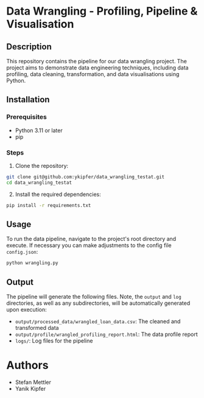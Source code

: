 
# Data Wrangling - Profiling, Pipeline & Visualisation

## Description
This repository contains the pipeline for our data wrangling project. The project aims to demonstrate data engineering techniques, including data profiling, data cleaning, transformation, and data visualisations using Python.

## Installation

### Prerequisites
- Python 3.11 or later
- pip

### Steps
1. Clone the repository:
```bash
git clone git@github.com:ykipfer/data_wrangling_testat.git
cd data_wrangling_testat
```

2. Install the required dependencies:
```bash
pip install -r requirements.txt
```

## Usage
To run the data pipeline, navigate to the project's root directory and execute. If necessary you can make adjustments to the config file `config.json`:
```bash
python wrangling.py
```

## Output
The pipeline will generate the following files. Note, the `output` and `log` directories, as well as any subdirectories, will be automatically generated upon execution:
- `output/processed_data/wrangled_loan_data.csv`: The cleaned and transformed data
- `output/profile/wrangled_profiling_report.html`: The data profile report
- `logs/`: Log files for the pipeline 

# Authors
* Stefan Mettler
* Yanik Kipfer

